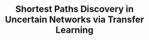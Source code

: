 ---
title: "Shortest Paths Discovery in Uncertain Networks via Transfer Learning"
authors:
- Shixun Huang
- admin


publication_types: ["1"]
publication: In *ACM SIGMOD 2023*
publication_short: In *SIGMOD 2023*
publishDate: "2023-01-16"

abstract: 

#tags:
#- Source Themes
featured: true

links:
---